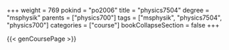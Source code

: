 +++
weight = 769
pokind = "po2006"
title = "physics7504"
degree = "msphysik"
parents = ["physics700"]
tags = ["msphysik", "physics7504", "physics700"]
categories = ["course"]
bookCollapseSection = false
+++

{{< genCoursePage >}}
